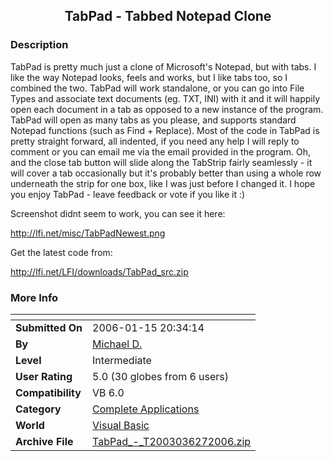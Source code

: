 ﻿<div align="center">

## TabPad \- Tabbed Notepad Clone


</div>

### Description

TabPad is pretty much just a clone of Microsoft's Notepad, but with tabs. I like the way Notepad looks, feels and works, but I like tabs too, so I combined the two. TabPad will work standalone, or you can go into File Types and associate text documents (eg. TXT, INI) with it and it will happily open each document in a tab as opposed to a new instance of the program. TabPad will open as many tabs as you please, and supports standard Notepad functions (such as Find + Replace). Most of the code in TabPad is pretty straight forward, all indented, if you need any help I will reply to comment or you can email me via the email provided in the program. Oh, and the close tab button will slide along the TabStrip fairly seamlessly - it will cover a tab occasionally but it's probably better than using a whole row underneath the strip for one box, like I was just before I changed it. I hope you enjoy TabPad - leave feedback or vote if you like it :)

Screenshot didnt seem to work, you can see it here:

http://lfi.net/misc/TabPadNewest.png

Get the latest code from:

http://lfi.net/LFI/downloads/TabPad_src.zip
 
### More Info
 


<span>             |<span>
---                |---
**Submitted On**   |2006-01-15 20:34:14
**By**             |[Michael D\.](https://github.com/Planet-Source-Code/PSCIndex/blob/master/ByAuthor/michael-d.md)
**Level**          |Intermediate
**User Rating**    |5.0 (30 globes from 6 users)
**Compatibility**  |VB 6\.0
**Category**       |[Complete Applications](https://github.com/Planet-Source-Code/PSCIndex/blob/master/ByCategory/complete-applications__1-27.md)
**World**          |[Visual Basic](https://github.com/Planet-Source-Code/PSCIndex/blob/master/ByWorld/visual-basic.md)
**Archive File**   |[TabPad\_\-\_T2003036272006\.zip](https://github.com/Planet-Source-Code/michael-d-tabpad-tabbed-notepad-clone__1-62596/archive/master.zip)









